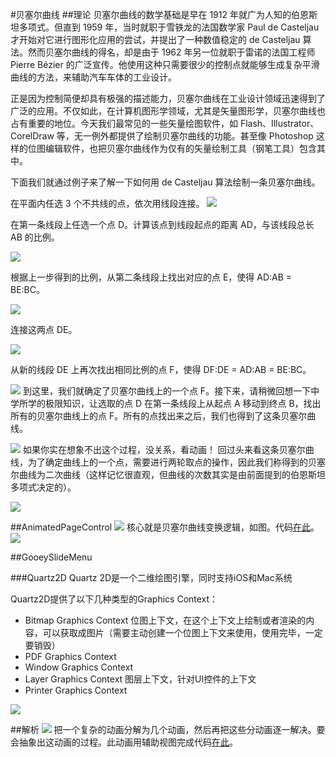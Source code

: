 #贝塞尔曲线
##理论
贝塞尔曲线的数学基础是早在 1912 年就广为人知的伯恩斯坦多项式。但直到 1959 年，当时就职于雪铁龙的法国数学家 Paul de Casteljau 才开始对它进行图形化应用的尝试，并提出了一种数值稳定的 de Casteljau 算法。然而贝塞尔曲线的得名，却是由于 1962 年另一位就职于雷诺的法国工程师 Pierre Bézier 的广泛宣传。他使用这种只需要很少的控制点就能够生成复杂平滑曲线的方法，来辅助汽车车体的工业设计。

正是因为控制简便却具有极强的描述能力，贝塞尔曲线在工业设计领域迅速得到了广泛的应用。不仅如此，在计算机图形学领域，尤其是矢量图形学，贝塞尔曲线也占有重要的地位。今天我们最常见的一些矢量绘图软件，如 Flash、Illustrator、CorelDraw 等，无一例外都提供了绘制贝塞尔曲线的功能。甚至像 Photoshop 这样的位图编辑软件，也把贝塞尔曲线作为仅有的矢量绘制工具（钢笔工具）包含其中。

下面我们就通过例子来了解一下如何用 de Casteljau 算法绘制一条贝塞尔曲线。

在平面内任选 3 个不共线的点，依次用线段连接。
![](lesson0_1.png)

在第一条线段上任选一个点 D。计算该点到线段起点的距离 AD，与该线段总长 AB 的比例。

![](lesson0_2.png)

根据上一步得到的比例，从第二条线段上找出对应的点 E，使得 AD:AB = BE:BC。

![](lesson0_3.png)

连接这两点 DE。

![](lesson0_4.png)

从新的线段 DE 上再次找出相同比例的点 F，使得 DF:DE = AD:AB = BE:BC。

![](lesson0_5.png)
到这里，我们就确定了贝塞尔曲线上的一个点 F。接下来，请稍微回想一下中学所学的极限知识，让选取的点 D 在第一条线段上从起点 A 移动到终点 B，找出所有的贝塞尔曲线上的点 F。所有的点找出来之后，我们也得到了这条贝塞尔曲线。

![](lesson0_6.png)
如果你实在想象不出这个过程，没关系，看动画！
回过头来看这条贝塞尔曲线，为了确定曲线上的一个点，需要进行两轮取点的操作，因此我们称得到的贝塞尔曲线为二次曲线（这样记忆很直观，但曲线的次数其实是由前面提到的伯恩斯坦多项式决定的）。

![](lesson0_7.gif)

##AnimatedPageControl
![](lesson0_9.gif)
核心就是贝塞尔曲线变换逻辑，如图。代码[在此](animatedPageControl)。
![](lesson0_8.png)

##GooeySlideMenu

###Quartz2D
Quartz 2D是一个二维绘图引擎，同时支持iOS和Mac系统

Quartz2D提供了以下几种类型的Graphics Context：

* Bitmap Graphics Context 位图上下文，在这个上下文上绘制或者渲染的内容，可以获取成图片（需要主动创建一个位图上下文来使用，使用完毕，一定要销毁）
* PDF Graphics Context
* Window Graphics Context
* Layer Graphics Context 图层上下文，针对UI控件的上下文
* Printer Graphics Context

![](lesson0_10.png)

##解析
![](lesson0_11.gif)
把一个复杂的动画分解为几个动画，然后再把这些分动画逐一解决。要会抽象出这动画的过程。此动画用辅助视图完成代码[在此](JKGooeySlideMenuDemo)。





















